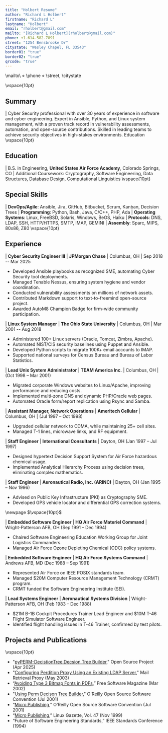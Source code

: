 ```yaml
---
title: "Holbert Resume"
author: "Richard L Holbert"
firstname: "Richard L"
lastname: "Holbert"
email: "rholbert@gmail.com"
mailto: "[Richard L Holbert](rholbert@gmail.com)"
phone: +1-614-582-7891
street: "1254 Bensbrooke Dr"
citystate: "Wesley Chapel, FL 33543"
border01: "true"
border02: "true"
qrcode: "true"
---
```


\mailto\ $\diamond$ \phone$~$$\diamond$ \street\, \citystate

\vspace{10pt}

## Summary
|
Cyber Security professional with over 30 years of experience in software and cyber engineering. Expert in Ansible, Python, and Linux system management, with a proven track record in vulnerability assessments, automation, and open-source contributions. Skilled in leading teams to achieve security objectives in high-stakes environments.
Education
\vspace{10pt}

## Education


| B.S. in Engineering, **United States Air Force Academy**, Colorado Springs, CO
| Additional Coursework: Cryptography, Software Engineering, Data Structures, Database Design, Computational Linguistics
\vspace{10pt}

## Special Skills


| **DevOps/Agile**: Ansible, Jira, GitHub, Bitbucket, Scrum, Kanban, Decision Trees
| **Programming**: Python, Bash, Java, C/C++, PHP, Ada
| **Operating Systems**: Linux, FreeBSD, Solaris, Windows, BeOS, Haiku
| **Protocols**: DNS, LDAP, SSH, HTTP/HTTPS, SMTP, IMAP, GEMINI
| **Assembly**: Sparc, MIPS, 80x86, Z80
\vspace{10pt}

## Experience


| **Cyber Security Engineer III** | **JPMorgan Chase** | Columbus, OH | Sep 2018 -- Mar 2025

* Developed Ansible playbooks as recognized SME, automating Cyber Security tool deployments.
* Managed Tenable Nessus, ensuring system hygiene and vendor coordination.
* Conducted vulnerability assessments on millions of network assets.
* Contributed Markdown support to text-to-freemind open-source project.
* Awarded AutoM8 Champion Badge for firm-wide community participation.

| **Linux System Manager**  |  **The Ohio State University** | Columbus, OH | Mar 2001 -- Aug 2018

* Administered 100+ Linux servers (Oracle, Tomcat, Zimbra, Apache).
* Automated NIST/CIS security baselines using Puppet and Ansible.
* Developed Python scripts to migrate 100K+ email accounts to IMAP.
* Supported national surveys for Census Bureau and Bureau of Labor Statistics.

| **Lead Unix System Administrator** | **TEAM America Inc.** | Columbus, OH | (Oct 1998 – Mar 2001)

* Migrated corporate Windows websites to Linux/Apache, improving performance and reducing costs.
* Implemented multi-zone DNS and dynamic PHP/Oracle web pages.
* Automated Oracle form/report replication using Rsync and Samba.

| **Assistant Manager, Network Operations** | **Ameritech Cellular** | Columbus, OH | (Jul 1997 – Oct 1998)

* Upgraded cellular network to CDMA, while maintaining 25+ cell sites.
* Managed T-1 lines, microwave links, and RF equipment.

| **Staff Engineer** | **International Consultants** | Dayton, OH (Jan 1997 – Jul 1997)

* Designed hypertext Decision Support System for Air Force hazardous chemical usage.
* Implemented Analytical Hierarchy Process using decision trees, eliminating complex mathematics.

| **Staff Engineer** | **Aeronautical Radio, Inc. (ARINC)** | Dayton, OH (Jan 1995 – Nov 1996)

* Advised on Public Key Infrastructure (PKI) as Cryptography SME.
* Developed GPS vehicle locator and differential GPS correction systems.

\newpage
$\vspace{10pt}$

| **Embedded Software Engineer** | **HQ Air Force Materiel Command** | Wright-Patterson AFB, OH (Sep 1991 – Dec 1994)

* Chaired Software Engineering Education Working Group for Joint Logistics Commanders.
* Managed Air Force Ozone Depleting Chemical (ODC) policy systems.

| **Embedded Software Engineer** | **HQ Air Force Systems Command** | Andrews AFB, MD (Dec 1988 – Sep 1991)

* Represented Air Force on IEEE POSIX standards team.
* Managed $20M Computer Resource Management Technology (CRMT) program.
* CRMT funded the Software Engineering Institute (SEI).

| **Lead Systems Engineer** | **Aeronautical Systems Division** | Wright-Patterson AFB, OH (Feb 1983 – Dec 1988)

* \$21M B-1B Cockpit Procedures Trainer Lead Engineer and \$10M T-46 Flight Simulator Software Engineer.
* Identified flight handling issues in T-46 Trainer, confirmed by test pilots.

## Projects and Publications
\vspace{10pt}

* "[pyPERM-DecistionTree Decsion Tree Builder](https://github.com/buckeye43210/pyPERM-DecisionTree)," Open Source Project (Apr 2025)
* "[Configuring Perdition Proxy Using an Existing LDAP Server](http://horms.net/projects/perdition/docs/perdition_ldap.pdf)," Mail Retrieval Proxy (May 2003)
* “[Avoiding Type 3 Bitmap Fonts in PDFs](http://www.free-soft.org/FSM/english/issue03/rick.pdf),” Free Software Magazine (Mar 2002)
* "[Using Perm Decison Tree Builder](https://web.archive.org/web/20150918220955/http://conferences.oreillynet.com/cs/os2001/view/e_sess/1292)," O'Reilly Open Source Software Convention (Jul 2001)
* “[Micro Publishing](https://web.archive.org/web/20150914180520/http://conferences.oreillynet.com/cs/os2001/view/e_sess/1483),” O’Reilly Open Source Software Convention (Jul 2001)
* “[Micro Publishing](https://web.archive.org/web/20070209105925/http://www.linuxgazette.net/issue47/nielsen.html),” Linux Gazette, Vol. 47 (Nov 1999)
* “Future of Software Engineering Standards,” IEEE Standards Conference (1994)
